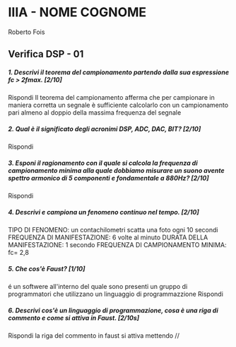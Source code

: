 # IIIA - NOME COGNOME
Roberto Fois

## Verifica DSP - 01

##### 1. Descrivi il teorema del campionamento partendo dalla sua espressione _fc > 2fmax_. [2/10]

Rispondi
Il teorema del campionamento afferma che per campionare in maniera corretta un segnale è sufficiente calcolarlo con un campionamento pari almeno al doppio della massima frequenza del segnale
##### 2. Qual è il significato degli acronimi _DSP_, _ADC_, _DAC_, _BIT_? [2/10]

Rispondi

##### 3. Esponi il ragionamento con il quale si calcola la frequenza di campionamento minima alla quale dobbiamo misurare un suono avente spettro armonico di 5 componenti e fondamentale a _880Hz_? [2/10]

Rispondi

##### 4. Descrivi e campiona un fenomeno continuo nel tempo. [2/10]

TIPO DI FENOMENO:
un contachilometri scatta una foto ogni 10 secondi 
FREQUENZA DI MANIFESTAZIONE:
6 volte al minuto
DURATA DELLA MANIFESTAZIONE:
1 secondo
FREQUENZA DI CAMPIONAMENTO MINIMA:
fc= 2,8
##### 5. Che cos'è _Faust_? [1/10]
é un softwere all'interno del quale sono presenti un gruppo di programmatori che utilizzano un linguaggio di programmazzione
Rispondi

##### 6. Descrivi cos'è un linguaggio di programmazione, cosa è una riga di commento e come si attiva in _Faust_. [2/10s]

Rispondi
la riga del commento in faust si attiva mettendo //
